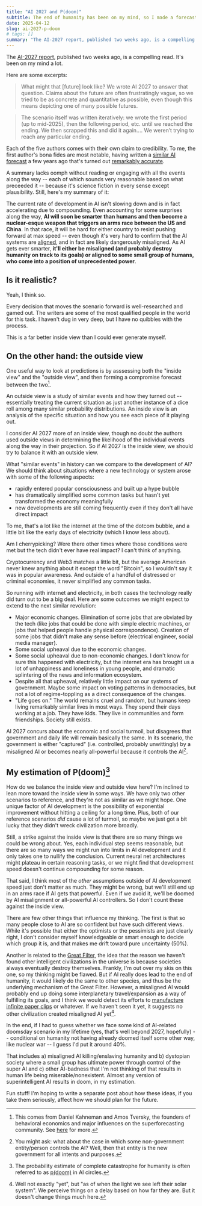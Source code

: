 ```yaml
---
title: "AI 2027 and P(doom)"
subtitle: The end of humanity has been on my mind, so I made a forecast.
date: 2025-04-12
slug: ai-2027-p-doom
# tags: []
summary: "The AI-2027 report, published two weeks ago, is a compelling read. It's been on my mind a lot."
---
```


The [AI-2027 report](https://ai-2027.com), published two weeks ago, is a compelling read. It's been on my mind a lot.

Here are some excerpts:

> What might that [future] look like? We wrote AI 2027 to answer that question. Claims about the future are often frustratingly vague, so we tried to be as concrete and quantitative as possible, even though this means depicting one of many possible futures.

> The scenario itself was written iteratively: we wrote the first period (up to mid-2025), then the following period, etc. until we reached the ending. We then scrapped this and did it again.... We weren’t trying to reach any particular ending.

Each of the five authors comes with their own claim to credibility.
To me, the first author's bona fides are most notable, having written a [similar AI forecast](https://www.lesswrong.com/posts/6Xgy6CAf2jqHhynHL/what-2026-looks-like) a few years ago that's turned out [remarkably accurate](https://www.lesswrong.com/posts/u9Kr97di29CkMvjaj/evaluating-what-2026-looks-like-so-far).

A summary lacks oomph without reading or engaging with all the events along the way -- each of which sounds very reasonable based on what preceeded it -- because it's science fiction in every sense except plausibility.
Still, here's my summary of it:

The current rate of development in AI isn't slowing down and is in fact accelerating due to compounding.
Even accounting for some surprises along the way, **AI will soon be smarter than humans and then become a nuclear-esque weapon that triggers an arms race between the US and China**.
In that race, it will be hard for either country to resist pushing forward at max speed -- even though it's very hard to confirm that the AI systems are [aligned](https://en.wikipedia.org/wiki/AI_alignment), and in fact are likely dangerously misaligned.
As AI gets ever smarter, **it'll either be misaligned (and probably destroy humanity on track to its goals) or aligned to some small group of humans, who come into a position of unprecedented power**.

## Is it realistic?

Yeah, I think so.

Every decision that moves the scenario forward is well-researched and gamed out.
The writers are some of the most qualified people in the world for this task.
I haven't dug in very deep, but I have no quibbles with the process.

This is a far better inside view than I could ever generate myself.

## On the other hand: the outside view

One useful way to look at predictions is by asssessing both the "inside view" and the "outside view", and then forming a compromise forecast between the two[^inside-outside-view].

An outside view is a study of similar events and how they turned out -- essentially treating the current situation as just another instance of a dice roll among many similar probability distributions. 
An inside view is an analysis of the specific situation and how you see each piece of it playing out.

I consider AI 2027 more of an inside view, though no doubt the authors used outside views in determining the likelihood of the individual events along the way in their projection.
So if AI 2027 is the inside view, we should try to balance it with an outside view.

What "similar events" in history can we compare to the development of AI?
We should think about situations where a new technology or system arose with some of the following aspects:
- rapidly entered popular consciousness and built up a hype bubble
- has dramatically simplified some common tasks but hasn't yet transformed the economy meaningfully
- new developments are still coming frequently even if they don't all have direct impact

To me, that's a lot like the internet at the time of the dotcom bubble, and a little bit like the early days of electricity (which I know less about).

Am I cherrypicking?
Were there other times where those conditions were met but the tech didn't ever have real impact?
I can't think of anything.

Cryptocurrency and Web3 matches a little bit, but the average American never knew anything about it except the word "Bitcoin", so I wouldn't say it was in popular awareness.
And outside of a handful of distressed or criminal economies, it never simplified any common tasks.

So running with internet and electricity, in both cases the technology really did turn out to be a big deal.
Here are some outcomes we might expect to extend to the next similar revolution:
- Major economic changes. Elimination of some jobs that are obviated by the tech (like jobs that could be done with simple electric machines, or jobs that helped people handle physical correspondence). Creation of some jobs that didn't make any sense before (electrical engineer, social media manager).
- Some social upheaval due to the economic changes.
- Some social upheaval due to non-economic changes. I don't know for sure this happened with electricity, but the internet era has brought us a lot of unhappiness and loneliness in young people, and dramatic splintering of the news and information ecosystem.
- Despite all that upheaval, relatively little impact on our systems of government. Maybe some impact on voting patterns in democracies, but not a lot of regime-toppling as a direct consequence of the changes.
- "Life goes on." The world remains cruel and random, but humans keep living remarkably similar lives in most ways. They spend their days working at a job. They have kids. They live in communities and form friendships. Society still exists.

AI 2027 concurs about the economic and social turmoil, but disagrees that government and daily life will remain basically the same.
In its scenario, the government is either "captured" (i.e. controlled, probably unwittingly) by a misaligned AI or becomes nearly all-powerful because it controls the AI[^govt-controls-ai].

## My estimation of P(doom)[^p-doom]

How do we balance the inside view and outside view here?
I'm inclined to lean more toward the inside view in some ways.
We have only two other scenarios to reference, and they're not as similar as we might hope.
One unique factor of AI development is the possibility of exponential improvement without hitting a ceiling for a long time.
Plus, both of our reference scenarios *did* cause a lot of turmoil, so maybe we just got a bit lucky that they didn't wreck civilization more broadly.

Still, a strike against the inside view is that there are so many things we could be wrong about.
Yes, each individual step seems reasonable, but there are so many ways we might run into limits in AI development and it only takes one to nullify the conclusion.
Current neural net architectures might plateau in certain reasoning tasks, or we might find that development speed doesn't continue compounding for some reason.

That said, I think most of the *other* assumptions outside of AI development speed just don't matter as much.
They might be wrong, but we'll still end up in an arms race if AI gets that powerful.
Even if we avoid it, we'll be doomed by AI misalignment or all-powerful AI controllers.
So I don't count these against the inside view.

There are  few other things that influence my thinking.
The first is that so many people close to AI are so confident but have such different views.
While it's possible that either the optimists or the pessimists are just clearly right, I don't consider myself knowledgeable or smart enough to decide which group it is, and that makes me drift toward pure uncertainty (50%).

Another is related to the [Great Filter](https://en.wikipedia.org/wiki/Great_Filter), the idea that the reason we haven't found other intelligent civilizations in the universe is because societies always eventually destroy themselves.
Frankly, I'm out over my skis on this one, so my thinking might be flawed.
But if AI really does lead to the end of humanity, it would likely do the same to other species, and thus be the underlying mechanism of the Great Filter.
However, a misaligned AI would probably end up doing some interplanetary travel/expansion as a way of fulfilling its goals, and I think we would detect its efforts to [manufacture infinite paper clips](https://en.wikipedia.org/wiki/Universal_Paperclips) or whatever.
If we haven't seen it yet, it suggests no other civilization created misaligned AI yet[^yet].

In the end, if I had to guess whether we face some kind of AI-related doomsday scenario in my lifetime (yes, that's well beyond 2027, hopefully) -- conditional on humanity not having already doomed itself some other way, like nuclear war -- I guess I'd put it around 40%.

That includes a) misaligned AI killing/enslaving humanity and b) dystopian society where a small group has ultimate power through control of the super AI and c) other AI-badness that I'm not thinking of that results in human life being miserable/nonexistent.
Almost any version of superintelligent AI results in doom, in my estimation.

Fun stuff!
I'm hoping to write a separate post about how these ideas, if you take them seriously, affect how we should plan for the future.


[^inside-outside-view]: This comes from Daniel Kahneman and Amos Tversky, the founders of behavioral economics and major influences on the superforecasting community. See [here](https://www.lesswrong.com/w/inside-outside-view) for more.
[^govt-controls-ai]: You might ask: what about the case in which some non-government entity/person controls the AI? Well, then that entity is the new government for all intents and purposes.
[^p-doom]: The probability estimate of complete catastrophe for humanity is often referred to as [p(doom)](https://en.wikipedia.org/wiki/P(doom)) in AI circles.
[^yet]: Well not exactly "yet", but "as of when the light we see left their solar system". We perceive things on a delay based on how far they are. But it doesn't change things much here.